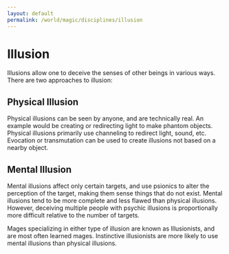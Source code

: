 ```yaml
---
layout: default
permalink: /world/magic/disciplines/illusion
---
```


# Illusion

Illusions allow one to deceive the senses of other beings in various ways. There are two approaches to illusion: 

## Physical Illusion

Physical illusions can be seen by anyone, and are technically real. An example would be creating or redirecting light to make phantom objects. Physical illusions primarily use channeling to redirect light, sound, etc. Evocation or transmutation can be used to create illusions not based on a nearby object.

## Mental Illusion

Mental illusions affect only certain targets, and use psionics to alter the perception of the target, making them sense things that do not exist. Mental illusions tend to be more complete and less flawed than physical illusions. However, deceiving multiple people with psychic illusions is proportionally more difficult relative to the number of targets.

Mages specializing in either type of illusion are known as Illusionists, and are most often learned mages. Instinctive illusionists are more likely to use mental illusions than physical illusions.